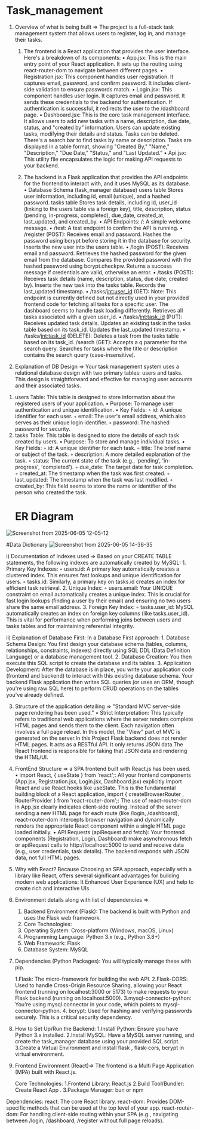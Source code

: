 # Task_management

1) Overview of what is being built => The project is a full-stack task management system that allows users to register, log in, and manage their tasks.

    1) The frontend is a React application that provides the user interface. Here's a breakdown of its components:
    • App.jsx: This is the main entry point of your React application. It sets up the routing using react-router-dom to navigate between different pages.
    • Registration.jsx: This component handles user registration.  It captures email, password, and confirm password. It includes client-side validation to ensure passwords match.
    • Login.jsx: This component handles user login. It captures email and password. It sends these credentials to the backend for authentication. If authentication is successful, it redirects the user to the /dashboard page.
    • Dashboard.jsx: This is the core task management interface. It allows users to add new tasks with a name, description, due date, status, and "created by" information. Users can update existing tasks, modifying their details and status. Tasks can be deleted. There's a search bar to find tasks by name or description. Tasks are displayed in a table format, showing "Created By," "Name," "Description," "Due Date," "Status," and "Last Updated.”
    • Api.jsx: This utility file encapsulates the logic for making API requests to your backend.

     2)   The backend is a Flask application that provides the API endpoints for the frontend to 	interact with, and it uses MySQL as its database.
    • Database Schema (task_manager database) users table Stores user information, including id, email (unique), and a hashed password. tasks table Stores task details, including id, user_id (linking to the users table via a foreign key), title, description, status (pending, in-progress, completed), due_date, created_at, last_updated, and created_by.
    • API Endpoints: /: A simple welcome message. 
    • /test: A test endpoint to confirm the API is running. 
    • /register (POST): Receives email and password. Hashes the password using bcrypt before storing it in the database for security. Inserts the new user into the users table. 
    • /login (POST): Receives email and password. Retrieves the hashed password for the given email from the database. Compares the provided password with the hashed password using bcrypt.checkpw. Returns a success message if credentials are valid, otherwise an error. 
    • /tasks (POST): Receives task details (name, description, status, due date, created by). Inserts the new task into the tasks table. Records the last_updated timestamp. 
    • /tasks/<int:user_id> (GET): Note: This endpoint is currently defined but not directly used in your provided frontend code for fetching all tasks for a specific user. The dashboard seems to handle task loading differently. Retrieves all tasks associated with a given user_id. 
    • /tasks/<int:task_id> (PUT): Receives updated task details. Updates an existing task in the tasks table based on its task_id. Updates the last_updated timestamp. 
    • /tasks/<int:task_id> (DELETE): Deletes a task from the tasks table based on its task_id. /search (GET): Accepts a q parameter for the search query. Searches for tasks where the title or description contains the search query (case-insensitive).


2) Explanation of DB Design => Your task management system uses a relational database design with two primary tables: users and tasks. This design is straightforward and effective for managing user accounts and their associated tasks.

1. users Table: This table is designed to store information about the registered users of your application.
    • Purpose: To manage user authentication and unique identification. 
    • Key Fields: 
        ◦ id: A unique identifier for each user. 
        ◦ email: The user's email address, which also serves as their unique login identifier. 
        ◦ password: The hashed password for security. 
2. tasks Table: This table is designed to store the details of each task created by users.
    • Purpose: To store and manage individual tasks. 
    • Key Fields: 
        ◦ id: A unique identifier for each task. 
        ◦ title: The brief name or subject of the task. 
        ◦ description: A more detailed explanation of the task. 
        ◦ status: The current state of the task (e.g., 'pending', 'in-progress', 'completed'). 
        ◦ due_date: The target date for task completion. 
        ◦ created_at: The timestamp when the task was first created. 
        ◦ last_updated: The timestamp when the task was last modified. 
        ◦ created_by: This field seems to store the name or identifier of the person who created the task.
    # ER Diagram
  
![Screenshot from 2025-06-05 12-05-12](https://github.com/user-attachments/assets/5fb785cb-6e35-4a49-8292-54b532201b22)

   #Data Dictionary
    ![Screenshot from 2025-06-05 14-36-35](https://github.com/user-attachments/assets/c349ba78-f94c-4410-bae5-4808a94eb1e3)

i) Documentation of Indexes used => Based on your CREATE TABLE statements, the following indexes are automatically created by MySQL:
    1. Primary Key Indexes:
        ◦ users.id: A primary key automatically creates a clustered index. This ensures fast lookups and unique identification for users. 
        ◦ tasks.id: Similarly, a primary key on tasks.id creates an index for efficient task retrieval. 
    2. Unique Index:
        ◦ users.email: Your UNIQUE constraint on email automatically creates a unique index. This is crucial for fast login lookups (finding a user by their email) and ensuring no two users share the same email address. 
    3. Foreign Key Index:
        ◦ tasks.user_id: MySQL automatically creates an index on foreign key columns (like tasks.user_id). This is vital for performance when performing joins between users and tasks tables and for maintaining referential integrity.

ii) Explanation of Database First: In a Database First approach:
    1. Database Schema Design: You first design your database schema (tables, columns, relationships, constraints, indexes) directly using SQL DDL (Data Definition Language) or a database management tool. 
    2. Database Creation: You then execute this SQL script to create the database and its tables. 
    3. Application Development: After the database is in place, you write your application code (frontend and backend) to interact with this existing database schema. Your backend Flask application then writes SQL queries (or uses an ORM, though you're using raw SQL here) to perform CRUD operations on the tables you've already defined.



3) Structure of the application detailing => "Standard MVC server-side page rendering has been used."
    • Strict Interpretation: This typically refers to traditional web applications where the server renders complete HTML pages and sends them to the client. Each navigation often involves a full page reload. In this model, the "View" part of MVC is generated on the server.In this Project Flask backend does not render HTML pages. It acts as a RESTful API. It only returns JSON data.The React frontend is responsible for taking that JSON data and rendering the HTML/UI.


4) FrontEnd Structure =>  a SPA frontend built with React.js has been used.
     • import React, { useState } from 'react';: All your frontend components (App.jsx, Registration.jsx, Login.jsx, Dashboard.jsx) explicitly import React and use React hooks like useState. This is the fundamental building block of a React application, import { createBrowserRouter , RouterProvider } from 'react-router-dom';: The use of react-router-dom in App.jsx clearly indicates client-side routing. Instead of the server sending a new HTML page for each route (like /login, /dashboard), react-router-dom intercepts browser navigation and dynamically renders the appropriate React component within a single HTML page loaded initially.
    • API Requests (apiRequest and fetch): Your frontend components (Registration, Login, Dashboard) make asynchronous fetch or apiRequest calls to http://localhost:5000 to send and receive data (e.g., user credentials, task details). The backend responds with JSON data, not full HTML pages.

5) Why with React?
   Because Choosing an SPA approach, especially with a library like React, offers several significant advantages for building modern web applications: It Enhanced User Experience (UX) and help to create rich and interactive UIs


6) Environment details along with list of dependencies =>
   1. Backend Environment (Flask): The backend is built with Python and uses the Flask web framework.
   2. Core Technologies:
   3. Operating System: Cross-platform (Windows, macOS, Linux)
   4. Programming Language: Python 3.x (e.g., Python 3.8+)
   5. Web Framework: Flask
   6. Database System: MySQL
  
7) Dependencies (Python Packages): You will  typically manage these with pip.

    1.Flask: The micro-framework for building the web API.
    2.Flask-CORS: Used to handle Cross-Origin Resource Sharing, allowing your React frontend (running on localhost:3000 or 5173) to make requests to your Flask backend (running on 
      localhost:5000). 
    3.mysql-connector-python: You're using mysql.connector in your code, which points to mysql-connector-python.
    4. bcrypt: Used for hashing and verifying passwords securely. This is a critical security dependency.

8) How to Set Up/Run the Backend:
    1.Install Python: Ensure you have Python 3.x installed.
    2.Install MySQL: Have a MySQL server running, and create the task_manager database using your provided SQL script.
    3.Create a Virtual Environment and install flask , flask-cors, bcrypt in virtual environment.

9)  Frontend Environment (React)=> The frontend is a Multi Page Application (MPA) built with React.js.

    Core Technologies:
        1.Frontend Library: React.js
        2.Build Tool/Bundler: Create React App .
        3.Package Manager: bun or npm

   Dependencies:
        react: The core React library.
        react-dom: Provides DOM-specific methods that can be used at the top level of your app.
        react-router-dom: For handling client-side routing within your SPA (e.g., navigating between /login, /dashboard, /register without full page reloads).




